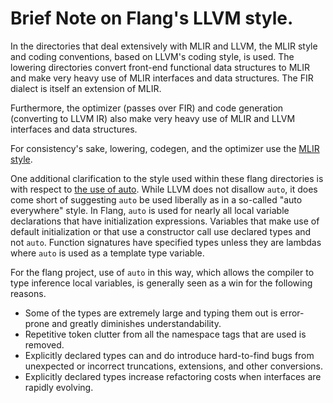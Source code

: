 <!--===- docs/LLVMCodingStyle.md

   Part of the LLVM Project, under the Apache License v2.0 with LLVM Exceptions.
   See https://llvm.org/LICENSE.txt for license information.
   SPDX-License-Identifier: Apache-2.0 WITH LLVM-exception

-->

# Brief Note on Flang's LLVM style.

In the directories that deal extensively with MLIR and LLVM, the MLIR style
and coding conventions, based on LLVM's coding style, is used. The lowering
directories convert front-end functional data structures to MLIR and make
very heavy use of MLIR interfaces and data structures. The FIR dialect is
itself an extension of MLIR.

Furthermore, the optimizer (passes over FIR) and code generation
(converting to LLVM IR) also make very heavy use of MLIR and LLVM
interfaces and data structures.

For consistency's sake, lowering, codegen, and the optimizer use the
[MLIR style](https://mlir.llvm.org/getting_started/DeveloperGuide/).

One additional clarification to the style used within these flang
directories is with respect to [the use of
auto](https://llvm.org/docs/CodingStandards.html#use-auto-type-deduction-to-make-code-more-readable). While
LLVM does not disallow `auto`, it does come short of suggesting `auto` be
used liberally as in a so-called "auto everywhere" style. In Flang, `auto`
is used for nearly all local variable declarations that have initialization
expressions. Variables that make use of default initialization or that use
a constructor call use declared types and not `auto`. Function signatures
have specified types unless they are lambdas where `auto` is used as a
template type variable.

For the flang project, use of `auto` in this way, which allows the
compiler to type inference local variables, is generally seen as a win
for the following reasons.

- Some of the types are extremely large and typing them out is
  error-prone and greatly diminishes understandability.
- Repetitive token clutter from all the namespace tags that are used
  is removed.
- Explicitly declared types can and do introduce hard-to-find bugs from
  unexpected or incorrect truncations, extensions, and other conversions.
- Explicitly declared types increase refactoring costs when
  interfaces are rapidly evolving.
